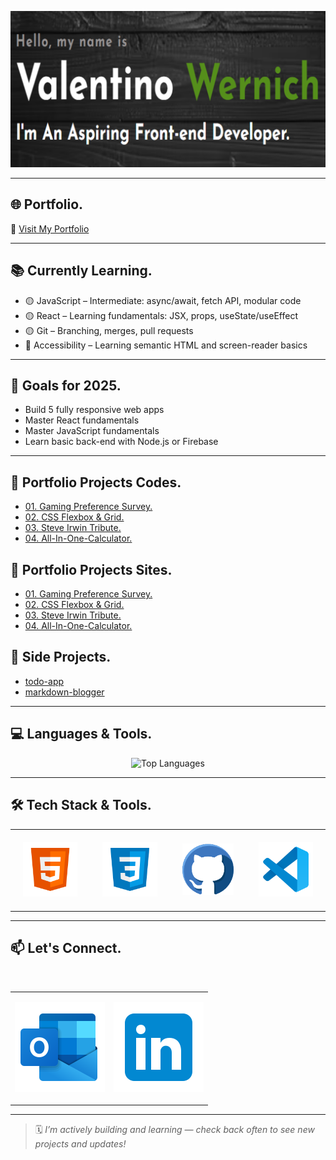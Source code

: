 <p align="center">
  <img src="assets/banner-image.png" alt="Banner" style="width: 100%; height: 250px; object-fit: cover;" />
</p>

---

## 🌐 Portfolio.

🔗 [Visit My Portfolio](https://the-wernich.github.io/my-portfolio/)

---

## 📚 Currently Learning.

- 🟡 JavaScript – Intermediate: async/await, fetch API, modular code
- 🟡 React – Learning fundamentals: JSX, props, useState/useEffect
- 🟡 Git – Branching, merges, pull requests
- 🔵 Accessibility – Learning semantic HTML and screen-reader basics

---

## 🎯 Goals for 2025.

- Build 5 fully responsive web apps
- Master React fundamentals
- Master JavaScript fundamentals
- Learn basic back-end with Node.js or Firebase

---

## 💼 Portfolio Projects Codes.
- [01. Gaming Preference Survey.](https://github.com/The-Wernich/gaming-survey)
- [02. CSS Flexbox & Grid.](https://github.com/The-Wernich/css-flexbox-grid)
- [03. Steve Irwin Tribute.](https://github.com/The-Wernich/steve-irwin-tribute)
- [04. All-In-One-Calculator.](https://github.com/The-Wernich/all-in-one-calculator)

## 💼 Portfolio Projects Sites.
- [01. Gaming Preference Survey.](https://the-wernich.github.io/gaming-survey/)
- [02. CSS Flexbox & Grid.](https://the-wernich.github.io/css-flexbox-grid/)
- [03. Steve Irwin Tribute.](https://the-wernich.github.io/steve-irwin-tribute/)
- [04. All-In-One-Calculator.](https://the-wernich.github.io/all-in-one-calculator/)

## 🧪 Side Projects.
- [todo-app](https://github.com/yourusername/side-todo-app)
- [markdown-blogger](https://github.com/yourusername/side-blog-generator)

---

## 💻 Languages & Tools.

<div align="center">
  <img 
    src="https://github-readme-stats.vercel.app/api/top-langs/?username=the-wernich&layout=compact&theme=tokyonight" 
    alt="Top Languages" 
    width="400" 
    height="400"
  >
</div>

---

## 🛠️ Tech Stack & Tools.

<table align="center">
  <tr>
    <td align="center" style="padding: 20px;">
      <a href="https://developer.mozilla.org/en-US/docs/Web/HTML" target="_blank" rel="noopener noreferrer">
        <img src="assets/html5-144.png" width="150" alt="HTML5"/><br>
      </a>
    </td>
    <td align="center" style="padding: 20px;">
      <a href="https://developer.mozilla.org/en-US/docs/Web/CSS" target="_blank">
        <img src="assets/css3-144.png" width="150" alt="CSS3"/><br>
      </a>
    </td>
    <td align="center" style="padding: 20px;">
      <a href="https://github.com" target="_blank">
        <img src="assets/github-blue.png" width="140" alt="GitHub"/><br>
      </a>
    </td>
    <td align="center" style="padding: 20px;">
      <a href="https://code.visualstudio.com/docs" target="_blank">
        <img src="assets/visual-studio-code-144.png" width="150" alt="VS Code"/><br>
      </a>
    </td>
  </tr>
</table>

---

## 📫 Let's Connect.

<table align="center">
  <tr>
    <td>
      
[![Email](assets/outlook-icon-144.png)](mailto:valentino.wernich@outlook.com)
    </td>
&nbsp;&nbsp;
    <td>
[![LinkedIn](assets/linkedin-icon-144.png)](https://linkedin.com/in/valentino-wernich)
    </td>
  </tr>
</table>

---

> 🗓️ _I’m actively building and learning — check back often to see new projects and updates!_
